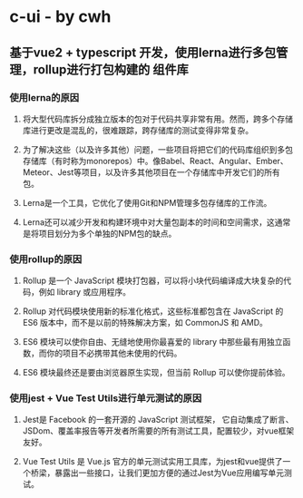 # c-ui - by cwh

## 基于vue2 + typescript 开发，使用lerna进行多包管理，rollup进行打包构建的 组件库

### 使用lerna的原因
1. 将大型代码库拆分成独立版本的包对于代码共享非常有用。然而，跨多个存储库进行更改是混乱的，很难跟踪，跨存储库的测试变得非常复杂。

2. 为了解决这些（以及许多其他）问题，一些项目将把它们的代码库组织到多包存储库（有时称为monorepos）中。像Babel、React、Angular、Ember、Meteor、Jest等项目，以及许多其他项目在一个存储库中开发它们的所有包。

3. Lerna是一个工具，它优化了使用Git和NPM管理多包存储库的工作流。

4. Lerna还可以减少开发和构建环境中对大量包副本的时间和空间需求，这通常是将项目划分为多个单独的NPM包的缺点。


### 使用rollup的原因
1. Rollup 是一个 JavaScript 模块打包器，可以将小块代码编译成大块复杂的代码，例如 library 或应用程序。

2. Rollup 对代码模块使用新的标准化格式，这些标准都包含在 JavaScript 的 ES6 版本中，而不是以前的特殊解决方案，如 CommonJS 和 AMD。

3. ES6 模块可以使你自由、无缝地使用你最喜爱的 library 中那些最有用独立函数，而你的项目不必携带其他未使用的代码。

4. ES6 模块最终还是要由浏览器原生实现，但当前 Rollup 可以使你提前体验。


### 使用jest + Vue Test Utils进行单元测试的原因
1. Jest是 Facebook 的一套开源的 JavaScript 测试框架， 它自动集成了断言、JSDom、覆盖率报告等开发者所需要的所有测试工具，配置较少，对vue框架友好。

2. Vue Test Utils 是 Vue.js 官方的单元测试实用工具库，为jest和vue提供了一个桥梁，暴露出一些接口，让我们更加方便的通过Jest为Vue应用编写单元测试。
